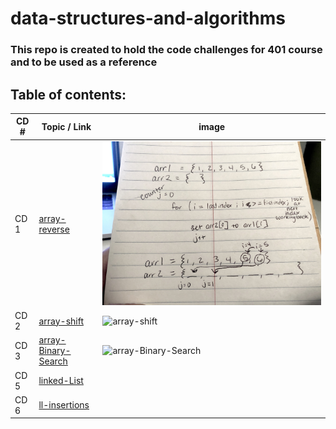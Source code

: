 # data-structures-and-algorithms

### This repo is created to hold the code challenges for 401 course and to be used as a reference

## Table of contents:

CD # | Topic / Link | image
---------|------------- |-----------
CD 1 | [array-reverse](https://github.com/Hisham-401-advanced-javascript/data-structures-and-algorithms/blob/master/challenges/arrayReverse/array-reverse.js) | ![array-reverse](assets/reverse-array.jpg)
CD 2 | [array-shift](https://github.com/Hisham-401-advanced-javascript/data-structures-and-algorithms/blob/master/challenges/arrayReverse/array-shift.js) | ![array-shift](assets/arrayShift.png)
CD 3 | [array-Binary-Search](https://github.com/Hisham-401-advanced-javascript/data-structures-and-algorithms/blob/master/challenges/arrayReverse/array-binary-search.js) | ![array-Binary-Search](arrayBinarySearch.png)
CD 5 | [linked-List](https://github.com/Hisham-401-advanced-javascript/data-structures-and-algorithms/blob/master/Data-Structures/linkedList/linked-list.js) |
CD 6 | [ll-insertions](https://github.com/Hisham-401-advanced-javascript/data-structures-and-algorithms/blob/master/Data-Structures/linkedList/linked-list.js) |
